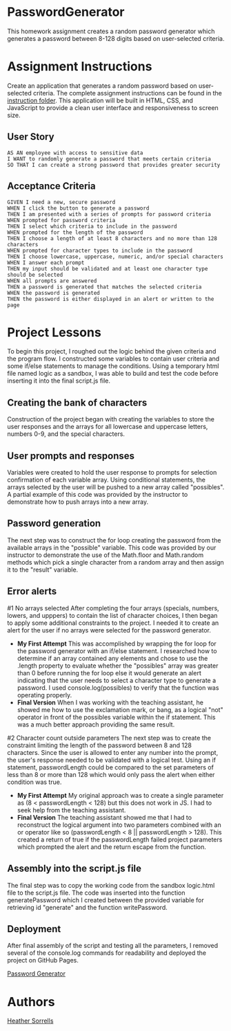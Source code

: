 # PasswordGenerator
This homework assignment creates a random password generator which generates a password between 8-128 digits based on user-selected criteria.

# Assignment Instructions
Create an application that generates a random password based on user-selected criteria. The complete assignment instructions can be found in the [instruction folder](/instructions). This application will be built in HTML, CSS, and JavaScript to provide a clean user interface and responsiveness to screen size.

## User Story

```
AS AN employee with access to sensitive data
I WANT to randomly generate a password that meets certain criteria
SO THAT I can create a strong password that provides greater security
```

## Acceptance Criteria

```
GIVEN I need a new, secure password
WHEN I click the button to generate a password
THEN I am presented with a series of prompts for password criteria
WHEN prompted for password criteria
THEN I select which criteria to include in the password
WHEN prompted for the length of the password
THEN I choose a length of at least 8 characters and no more than 128 characters
WHEN prompted for character types to include in the password
THEN I choose lowercase, uppercase, numeric, and/or special characters
WHEN I answer each prompt
THEN my input should be validated and at least one character type should be selected
WHEN all prompts are answered
THEN a password is generated that matches the selected criteria
WHEN the password is generated
THEN the password is either displayed in an alert or written to the page
```

# Project Lessons
To begin this project, I roughed out the logic behind the given criteria and the program flow. I constructed some variables to contain user criteria and some if/else statements to manage the conditions. Using a temporary html file named logic as a sandbox, I was able to build and test the code before inserting it into the final script.js file.

## Creating the bank of characters
Construction of the project began with creating the variables to store the user responses and the arrays for all lowercase and uppercase letters, numbers 0-9, and the special characters. 

## User prompts and responses
Variables were created to hold the user response to prompts for selection confirmation of each variable array. Using conditional statements, the arrays selected by the user will be pushed to a new array called "possibles". A partial example of this code was provided by the instructor to demonstrate how to push arrays into a new array.

## Password generation
The next step was to construct the for loop creating the password from the available arrays in the "possible" variable. This code was provided by our instructor to demonstrate the use of the Math.floor and Math.random methods which pick a single character from a random array and then assign it to the "result" variable.

## Error alerts

#1 No arrays selected
After completing the four arrays (specials, numbers, lowers, and upppers) to contain the list of character choices, I then began to apply some additional constraints to the project. I needed it to create an alert for the user if no arrays were selected for the password generator. 

  * **My First Attempt** This was accomplished by wrapping the for loop for the password generator with an if/else statement. I researched how to determine if an array contained any elements and chose to use the .length property to evaluate whether the "possibles" array was greater than 0 before running the for loop else it would generate an alert indicating that the user needs to select a character type to generate a password. I used console.log(possibles) to verify that the function was operating properly.
  * **Final Version** When I was working with the teaching assistant, he showed me how to use the exclamation mark, or bang, as a logical "not" operator in front of the possibles variable within the if statement. This was a much better approach providing the same result.

#2 Character count outside parameters
The next step was to create the constraint limiting the length of the password between 8 and 128 characters. Since the user is allowed to enter any number into the prompt, the user's response needed to be validated with a logical test. Using an if statement, passwordLength could be compared to the set parameters of less than 8 or more than 128 which would only pass the alert when either condition was true.

* **My First Attempt** My original approach was to create a single parameter as (8 < passwordLength < 128) but this does not work in JS. I had to seek help from the teaching assistant.
* **Final Version** The teaching assistant showed me that I had to reconstruct the logical argument into two parameters combined with an or operator like so (passwordLength < 8 || passwordLength > 128). This created a return of true if the passwordLength failed project parameters which prompted the alert and the return escape from the function.

## Assembly into the script.js file
The final step was to copy the working code from the sandbox logic.html file to the script.js file. The code was inserted into the function generatePassword which I created between the provided variable for retrieving id "generate" and the function writePassword.

## Deployment
After final assembly of the script and testing all the parameters, I removed several of the console.log commands for readability and deployed the project on GitHub Pages.

[Password Generator](https://hlsorrells.github.io/PasswordGenerator/)

# Authors
[Heather Sorrells](mailto:hlsorrells.dev@gmail.com)
